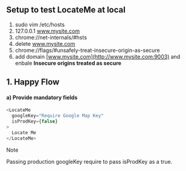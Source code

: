 ## Setup to test LocateMe at local

1. sudo vim /etc/hosts
2. 127.0.0.1       www.mysite.com
3. chrome://net-internals/#hsts
4. delete www.mysite.com
5. chrome://flags/#unsafely-treat-insecure-origin-as-secure
6. add domain [www.mysite.com](http://www.mysite.com:9003) and enbale **Insecure origins treated as secure**

## 1. Happy Flow 

#### a) Provide mandatory fields
```js
<LocateMe 
  googleKey="Require Google Map Key" 
  isProdKey={false}
>
  Locate Me
</LocateMe>
```
> [!Note]
> Passing production googleKey require to pass isProdKey as a true.
